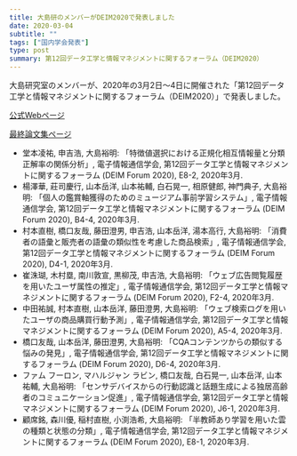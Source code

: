 ```yaml
---
title: 大島研のメンバーがDEIM2020で発表しました
date: 2020-03-04
subtitle: ""
tags: ["国内学会発表"]
type: post
summary: 第12回データ工学と情報マネジメントに関するフォーラム（DEIM2020）
---
```


<!-- ---
title: 濵島 聡一郎さんの論文が AAI 2021 に採録されました
date: 2021-06-01
subtitle: ""
tags: ["国際学会発表"]
type: post
---

+ titile
  + [第一著者]さんの論文が[学会短縮名]に採録されました
  + 複数名同学会の場合はあいうえお順で「大島研のn件論文が」
  + 研究室単位の時は「大島研の論文が」
  + バリエーションは「論文が採録されました」「で発表しました」「論文が受賞しました」ぐらい？ -->


大島研究室のメンバーが、2020年の3月2日～4日に開催された「第12回データ工学と情報マネジメントに関するフォーラム（DEIM2020）」で発表しました。

[公式Webページ](https://db-event.jpn.org/deim2020/)

[最終論文集ページ](https://db-event.jpn.org/deim2020/post/proceedings/)


+ 堂本凌祐, 申吉浩, 大島裕明: 「特徴値選択における正規化相互情報量と分類正解率の関係分析」, 電子情報通信学会, 第12回データ工学と情報マネジメントに関するフォーラム (DEIM Forum 2020), E8-2, 2020年3月.
+ 楊澤華, 莊司慶行, 山本岳洋, 山本祐輔, 白石晃一, 相原健郎, 神門典子, 大島裕明: 「個人の鑑賞軸獲得のためのミュージアム事前学習システム」, 電子情報通信学会, 第12回データ工学と情報マネジメントに関するフォーラム (DEIM Forum 2020), B4-4, 2020年3月.
+ 村本直樹, 橋口友哉, 藤田澄男, 申吉浩, 山本岳洋, 湯本高行, 大島裕明: 「消費者の語彙と販売者の語彙の類似性を考慮した商品検索」, 電子情報通信学会, 第12回データ工学と情報マネジメントに関するフォーラム (DEIM Forum 2020), D4-1, 2020年3月.
+ 崔洙瑚, 木村塁, 南川敦宣, 黒柳茂, 申吉浩, 大島裕明: 「ウェブ広告閲覧履歴を用いたユーザ属性の推定」, 電子情報通信学会, 第12回データ工学と情報マネジメントに関するフォーラム (DEIM Forum 2020), F2-4, 2020年3月.
+ 中田祐誠, 村本直樹, 山本岳洋, 藤田澄男, 大島裕明: 「ウェブ検索ログを用いたユーザの商品購買行動予測」, 電子情報通信学会, 第12回データ工学と情報マネジメントに関するフォーラム (DEIM Forum 2020), A5-4, 2020年3月.
+ 橋口友哉, 山本岳洋, 藤田澄男, 大島裕明: 「CQAコンテンツからの類似する悩みの発見」, 電子情報通信学会, 第12回データ工学と情報マネジメントに関するフォーラム (DEIM Forum 2020), D6-4, 2020年3月.
+ ファム フーロン, マハルジャン ラビン, 橋口友哉, 白石晃一, 山本岳洋, 山本祐輔, 大島裕明: 「センサデバイスからの行動認識と話題生成による独居高齢者のコミュニケーション促進」, 電子情報通信学会, 第12回データ工学と情報マネジメントに関するフォーラム (DEIM Forum 2020), J6-1, 2020年3月.
+ 顧席銘, 森川優, 稲村直樹, 小渕浩希, 大島裕明: 「半教師あり学習を用いた雲の種類と状態の分類」, 電子情報通信学会, 第12回データ工学と情報マネジメントに関するフォーラム (DEIM Forum 2020), E8-1, 2020年3月.

<!-- 1. 論文採録バージョン -->
<!-- [第一著者]さんの論文が「[学会フルネーム]」に採録されました。 -->

<!-- [公式Webページ](学会公式ページTopのURL) -->


<!-- 書誌情報。書式はPublicationsを参考。変にコードブロックとかで囲まなくてOK -->

<!-- [年月日]に発表予定 -->



<!-- 2. 論文発表済みバージョン -->
<!-- [第一著者]さんが「[学会フルネーム]」で発表しました。 -->

<!-- [公式Webページ](学会公式ページTopのURL) -->

<!-- 書誌情報。書式はPublicationsを参考。変にコードブロックとかで囲まなくてOK -->




<!-- 3. 論文受賞バージョン -->
<!-- [第一著者]さんの論文が「[学会フルネーム]」で「[受賞名]」を受賞しました -->

<!-- [公式Webページ](学会公式ページTopのURL) -->

<!-- 書誌情報。書式はPublicationsを参考。変にコードブロックとかで囲まなくてOK -->

<!-- 同学会複数名の場合は並べて良い感じにして -->